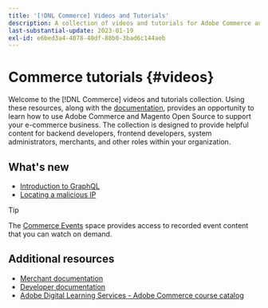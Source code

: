 ```yaml
---
title: '[!DNL Commerce] Videos and Tutorials'
description: A collection of videos and tutorials for Adobe Commerce and Magento Open Source
last-substantial-update: 2023-01-19
exl-id: e6bed3a4-4078-40df-88b0-3bad6c144aeb
---
```

# Commerce tutorials {#videos}

Welcome to the [!DNL Commerce] videos and tutorials collection. Using these resources, along with the [documentation](https://experienceleague.adobe.com/docs/commerce.html), provides an opportunity to learn how to use Adobe Commerce and Magento Open Source to support your e-commerce business. The collection is designed to provide helpful content for backend developers, frontend developers, system administrators, merchants, and other roles within your organization.

<div id="whats-new-section">

## What's new

- [Introduction to GraphQL](../graphql-rest/intro-graphql.md)
- [Locating a malicious IP](../new-relic/malicious-ip.md)

 </div>

>[!TIP]
>
>The [Commerce Events](https://experienceleague.adobe.com/docs/commerce-events/events/overview.html) space provides access to recorded event content that you can watch on demand.

## Additional resources

- [Merchant documentation](https://experienceleague.adobe.com/docs/commerce-admin/user-guides/home.html)
- [Developer documentation](https://developer.adobe.com/commerce)
- [Adobe Digital Learning Services - Adobe Commerce course catalog](https://learning.adobe.com/catalog.html?solution=Adobe%20Commerce)
